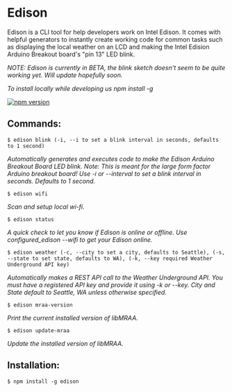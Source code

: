 # Edison
Edison is a CLI tool for help developers work on Intel Edison. It comes with helpful generators to instantly create working code for common tasks such as displaying the local weather on an LCD and making the Intel Edision Arduino Breakout board's "pin 13" LED blink. 

*NOTE: Edison is currently in BETA, the blink sketch doesn't seem to be quite working yet. Will update hopefully soon.*

*To install locally while developing us npm install -g*

[![npm version](https://badge.fury.io/js/edison.svg)](http://badge.fury.io/js/edison)

## Commands:

`$ edison blink (-i, --i to set a blink interval in seconds, defaults to 1 second)`

*Automatically generates and executes code to make the Edison Arduino Breakout Board LED blink. Note: This is meant for the large form factor Arduino breakout board! Use -i or --interval to set a blink interval in seconds. Defaults to 1 second.*

`$ edison wifi`

*Scan and setup local wi-fi.*

`$ edison status`

*A quick check to let you know if Edison is online or offline. Use configured_edison --wifi to get your Edison online.*

`$ edison weather (-c, --city to set a city, defaults to Seattle), (-s, --state to set state, defaults to WA), (-k, --key required Weather Underground API key) `

*Automatically makes a REST API call to the Weather Underground API. You must have a registered API key and provide it using -k or --key. City and State default to Seattle, WA unless otherwise specified.*

`$ edison mraa-version`

*Print the current installed version of libMRAA.*

`$ edison update-mraa`

*Update the installed version of libMRAA.*

## Installation:

`$ npm install -g edison`

